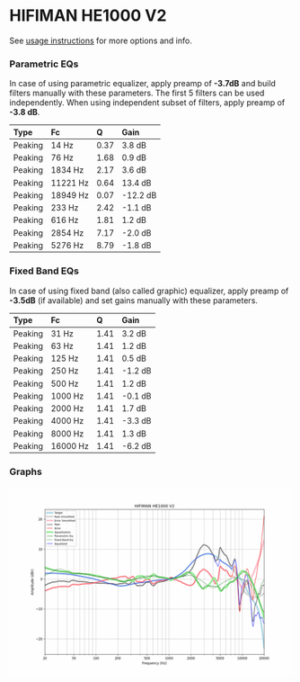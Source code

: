 # HIFIMAN HE1000 V2
See [usage instructions](https://github.com/jaakkopasanen/AutoEq#usage) for more options and info.

### Parametric EQs
In case of using parametric equalizer, apply preamp of **-3.7dB** and build filters manually
with these parameters. The first 5 filters can be used independently.
When using independent subset of filters, apply preamp of **-3.8 dB**.

| Type    | Fc       |    Q | Gain     |
|:--------|:---------|:-----|:---------|
| Peaking | 14 Hz    | 0.37 | 3.8 dB   |
| Peaking | 76 Hz    | 1.68 | 0.9 dB   |
| Peaking | 1834 Hz  | 2.17 | 3.6 dB   |
| Peaking | 11221 Hz | 0.64 | 13.4 dB  |
| Peaking | 18949 Hz | 0.07 | -12.2 dB |
| Peaking | 233 Hz   | 2.42 | -1.1 dB  |
| Peaking | 616 Hz   | 1.81 | 1.2 dB   |
| Peaking | 2854 Hz  | 7.17 | -2.0 dB  |
| Peaking | 5276 Hz  | 8.79 | -1.8 dB  |

### Fixed Band EQs
In case of using fixed band (also called graphic) equalizer, apply preamp of **-3.5dB**
(if available) and set gains manually with these parameters.

| Type    | Fc       |    Q | Gain    |
|:--------|:---------|:-----|:--------|
| Peaking | 31 Hz    | 1.41 | 3.2 dB  |
| Peaking | 63 Hz    | 1.41 | 1.2 dB  |
| Peaking | 125 Hz   | 1.41 | 0.5 dB  |
| Peaking | 250 Hz   | 1.41 | -1.2 dB |
| Peaking | 500 Hz   | 1.41 | 1.2 dB  |
| Peaking | 1000 Hz  | 1.41 | -0.1 dB |
| Peaking | 2000 Hz  | 1.41 | 1.7 dB  |
| Peaking | 4000 Hz  | 1.41 | -3.3 dB |
| Peaking | 8000 Hz  | 1.41 | 1.3 dB  |
| Peaking | 16000 Hz | 1.41 | -6.2 dB |

### Graphs
![](./HIFIMAN%20HE1000%20V2.png)